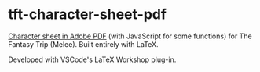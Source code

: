 # tft-character-sheet-pdf

[Character sheet in Adobe PDF](TFTCharacterSheet.pdf) (with JavaScript for some functions) for The Fantasy Trip (Melee).
Built entirely with LaTeX.

Developed with VSCode's LaTeX Workshop plug-in.
